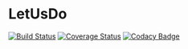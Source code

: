 # LetUsDo 
[![Build Status](https://travis-ci.org/alepacheco/WeDo.svg?branch=master)](https://travis-ci.org/alepacheco/WeDo)
[![Coverage Status](https://coveralls.io/repos/github/alepacheco/WeDo/badge.svg?branch=master&service=github)](https://coveralls.io/github/alepacheco/WeDo?branch=master&service=github)
[![Codacy Badge](https://api.codacy.com/project/badge/Grade/c923618794e34936848030551699261e)](https://www.codacy.com/manual/alepacheco/WeDo?utm_source=github.com&amp;utm_medium=referral&amp;utm_content=alepacheco/WeDo&amp;utm_campaign=Badge_Grade)
